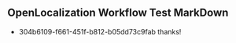 ## OpenLocalization Workflow Test MarkDown
* 304b6109-f661-451f-b812-b05dd73c9fab thanks!

<!--HONumber=Aug16_HO4-->


